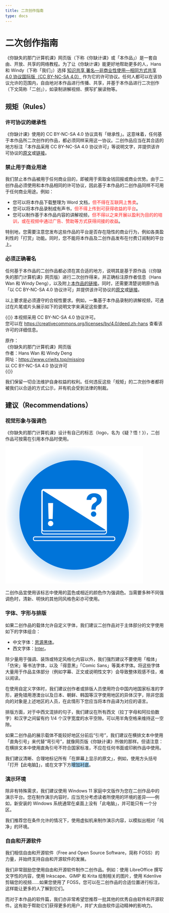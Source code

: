 ```yaml
---
title: 二次创作指南
type: docs
---
```


# 二次创作指南

《你缺失的那门计算机课》网页版（下称《你缺计课》或「本作品」）是一套自由、开放、共享的网络教程。为了让《你缺计课》能更好地帮助更多的人，Hans 和 Windy（下称「我们」）选择 [知识共享 署名—非商业性使用—相同方式共享 4.0 协议国际版（CC BY-NC-SA 4.0）](https://creativecommons.org/licenses/by-nc-sa/4.0/deed.zh-hans) 作为它的许可协议。任何人都可以在该协议允许的范围内，自由地对本作品进行传播、共享，并基于本作品进行二次创作（下文简称「二创」），如录制讲解视频、撰写扩展读物等。

## 规矩（Rules）

### 许可协议的继承性

《你缺计课》使用的 CC BY-NC-SA 4.0 协议具有「继承性」。这意味着，任何基于本作品所二次创作的作品，都必须同样采用这一协议。二创作品应当在其合适的地方标注「本作品采用 CC BY-NC-SA 4.0 协议许可」等说明文字，并提供该许可协议的[原文](https://creativecommons.org/licenses/by-nc-sa/4.0/legalcode.zh-hans)或[链接](https://creativecommons.org/licenses/by/4.0/deed.zh-hans)。

### 禁止用于商业用途

我们禁止本作品被用于任何商业目的，即被用于索取金钱回报或商业优势。由于二创作品必须使用和本作品相同的许可协议，因此基于本作品的二创作品同样不可用于任何商业用途。例如：

- 您可以将本作品下载整理为 Word 文档，<span style="color: #f22">但不得在互联网上售卖</span>。
- 您可以将本作品录制成有声书，<span style="color: #f22">但不得上传到可获得收益的平台</span>。
- 您可以制作基于本作品内容的讲解视频，<span style="color: #f22">但不得以之来开展以盈利为目的的培训，或在视频中通过广告、赞助等方式获得间接的收益</span>。

特别地，您需要注意您发布这些作品的平台是否存在隐性的商业行为，例如各类盈利性的「打赏」功能。同时，您不能将本作品及二创作品发布在付费订阅制的平台上。

### 必须正确署名

任何基于本作品的二创作品都必须在其合适的地方，说明其是基于原作品（《你缺失的那门计算机课》网页版）进行二次创作得来，并正确标注原作者信息（Hans Wan 和 Windy Deng），以及附上[本作品的链接](https://www.criwits.top/missing)。同时，还需要清楚说明原作品「以 CC BY-NC-SA 4.0 协议许可」并提供该许可协议的[原文](https://creativecommons.org/licenses/by-nc-sa/4.0/legalcode.zh-hans)或[链接](https://creativecommons.org/licenses/by/4.0/deed.zh-hans)。

以上要求是必须遵守的合规性要求。例如，一集基于本作品录制的讲解视频，可通过在片尾或片头展示如下的说明文字来满足这些要求。

{{<hint quoting>}}
本视频采用 CC BY-NC-SA 4.0 协议许可。<br>
您可以在 https://creativecommons.org/licenses/by/4.0/deed.zh-hans 查看该许可的详细信息。<br>

原作：<br>
《你缺失的那门计算机课》网页版<br>
作者：Hans Wan 和 Windy Deng<br>
网址：https://www.criwits.top/missing<br>
以 CC BY-NC-SA 4.0 协议许可<br>
{{</hint>}}

我们保留一切合法维护自身权益的权利。任何违反这些「规矩」的二次创作者都将被我们以合适的方式公示，并有机会受到法律的制裁。

## 建议（Recommendations）

### 视觉形象与强调色

《你缺失的那门计算机课》设计有自己的标志（logo，名为《疑？悟！》），二创作品可按需在引用本作品时使用。

![Missing Logo](adapt-guide/Logo.png#center)

二创作品宜使用该标志中使用的蓝色或相近的颜色作为强调色。当需要多种不同强调色时，清新、明快的其他同风格色彩亦可使用。

### 字体、字形与排版

如果二创作品的载体允许自定义字体，我们建议二创作品对于主体部分的文字使用如下的字体组合：

- 中文字体：[思源黑体](https://github.com/adobe-fonts/source-han-sans/)。
- 西文字体：[Inter](https://rsms.me/inter/)。

除少量用于强调、装饰或特定风格化内容以外，我们强烈建议不要使用「楷体」「仿宋」等书法字体，以及「得意黑」「Comic Sans」等美术字体。将这些字体大量用于作品主体部分（例如字幕、正文或说明性文字）会导致整体观感不佳，难以阅读。

在使用自定义字体时，我们建议创作者或排版人员使用符合中国内地国家标准的字形，避免错用港澳台以及日本、朝鲜、韩国等汉字使用地区的异体汉字，除非您面向的对象是上述地区的人员，在此情形下您应当将本作品译为对应的语言。

排版方面，对于中西文混排的句子，我们建议在所有西文（拉丁字母和阿拉伯数字）和汉字之间留有约 1/4 个汉字宽度的水平空隙。可以用半角空格来维持这一空隙。

如果二创作品的展示载体不能较好地区分前后“引号”，我们建议在横排文本中使用「直角引号」来代替“弯引号”，就像网页版《你缺计课》所做的那样。但请注意：在横排文本中使用直角引号不符合国家标准，不应在任何书面或印刷作品中使用。

我们建议清晰、合理地标记所有「在屏幕上显示的原文」，例如，使用方头括号「打开【此电脑】」，或在文字下方<span style="background: #adf">增加衬底</span>。

### 演示环境

除非有特殊需求，我们建议使用 Windows 11 家庭中文版作为您在二创作品中的演示平台。您在制作演示内容时，应当充分考虑读者所使用的环境的差异——例如，新安装的 Windows 系统通常在桌面上没有「此电脑」，并可能只有一个分区。

我们推荐您在条件允许的情况下，使用虚拟机来制作演示内容，以模拟出相对「纯净」的环境。

### 自由和开源软件

我们相信自由和开源软件（Free and Open Source Software，简称 FOSS）的力量，并始终支持自由和开源软件的发展。

我们非常鼓励您使用自由和开源软件制作二创作品。例如：使用 LibreOffice 撰写文字性的内容，使用 Inkscape、GIMP 和 Krita 绘制相关的图片，使用 Kdenlive 剪辑您的视频……如果您使用了 FOSS，您可以在二创作品的合适位置进行标注，这样能让更多的人了解到它们。

而对于本作品的软件篇，我们亦非常希望您推荐一批其他的优秀自由软件和开源软件。这有助于帮助它们获得更多的用户，并扩大自由软件运动精神的影响力。